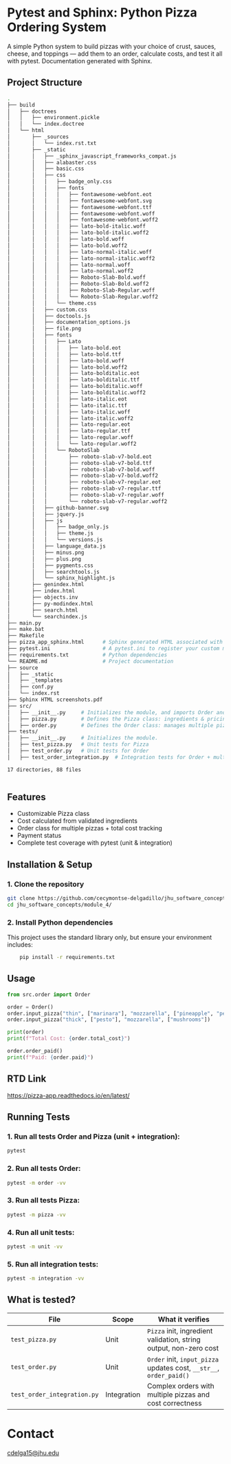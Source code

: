 # Pytest and Sphinx: Python Pizza Ordering System

A simple Python system to build pizzas with your choice of crust, sauces, cheese, and toppings — add them to an order, calculate costs, and test it all with pytest. Documentation generated with Sphinx. 

## Project Structure
```bash
.
├── build
│   ├── doctrees
│   │   ├── environment.pickle
│   │   └── index.doctree
│   └── html
│       ├── _sources
│       │   └── index.rst.txt
│       ├── _static
│       │   ├── _sphinx_javascript_frameworks_compat.js
│       │   ├── alabaster.css
│       │   ├── basic.css
│       │   ├── css
│       │   │   ├── badge_only.css
│       │   │   ├── fonts
│       │   │   │   ├── fontawesome-webfont.eot
│       │   │   │   ├── fontawesome-webfont.svg
│       │   │   │   ├── fontawesome-webfont.ttf
│       │   │   │   ├── fontawesome-webfont.woff
│       │   │   │   ├── fontawesome-webfont.woff2
│       │   │   │   ├── lato-bold-italic.woff
│       │   │   │   ├── lato-bold-italic.woff2
│       │   │   │   ├── lato-bold.woff
│       │   │   │   ├── lato-bold.woff2
│       │   │   │   ├── lato-normal-italic.woff
│       │   │   │   ├── lato-normal-italic.woff2
│       │   │   │   ├── lato-normal.woff
│       │   │   │   ├── lato-normal.woff2
│       │   │   │   ├── Roboto-Slab-Bold.woff
│       │   │   │   ├── Roboto-Slab-Bold.woff2
│       │   │   │   ├── Roboto-Slab-Regular.woff
│       │   │   │   └── Roboto-Slab-Regular.woff2
│       │   │   └── theme.css
│       │   ├── custom.css
│       │   ├── doctools.js
│       │   ├── documentation_options.js
│       │   ├── file.png
│       │   ├── fonts
│       │   │   ├── Lato
│       │   │   │   ├── lato-bold.eot
│       │   │   │   ├── lato-bold.ttf
│       │   │   │   ├── lato-bold.woff
│       │   │   │   ├── lato-bold.woff2
│       │   │   │   ├── lato-bolditalic.eot
│       │   │   │   ├── lato-bolditalic.ttf
│       │   │   │   ├── lato-bolditalic.woff
│       │   │   │   ├── lato-bolditalic.woff2
│       │   │   │   ├── lato-italic.eot
│       │   │   │   ├── lato-italic.ttf
│       │   │   │   ├── lato-italic.woff
│       │   │   │   ├── lato-italic.woff2
│       │   │   │   ├── lato-regular.eot
│       │   │   │   ├── lato-regular.ttf
│       │   │   │   ├── lato-regular.woff
│       │   │   │   └── lato-regular.woff2
│       │   │   └── RobotoSlab
│       │   │       ├── roboto-slab-v7-bold.eot
│       │   │       ├── roboto-slab-v7-bold.ttf
│       │   │       ├── roboto-slab-v7-bold.woff
│       │   │       ├── roboto-slab-v7-bold.woff2
│       │   │       ├── roboto-slab-v7-regular.eot
│       │   │       ├── roboto-slab-v7-regular.ttf
│       │   │       ├── roboto-slab-v7-regular.woff
│       │   │       └── roboto-slab-v7-regular.woff2
│       │   ├── github-banner.svg
│       │   ├── jquery.js
│       │   ├── js
│       │   │   ├── badge_only.js
│       │   │   ├── theme.js
│       │   │   └── versions.js
│       │   ├── language_data.js
│       │   ├── minus.png
│       │   ├── plus.png
│       │   ├── pygments.css
│       │   ├── searchtools.js
│       │   └── sphinx_highlight.js
│       ├── genindex.html
│       ├── index.html
│       ├── objects.inv
│       ├── py-modindex.html
│       ├── search.html
│       └── searchindex.js
├── main.py
├── make.bat
├── Makefile
├── pizza_app_sphinx.html      # Sphinx generated HTML associated with your application under module_4
├── pytest.ini                 # A pytest.ini to register your custom markers
├── requirements.txt           # Python dependencies
└── README.md                  # Project documentation
├── source
│   ├── _static
│   ├── _templates
│   ├── conf.py
│   └── index.rst
├── Sphinx HTML screenshots.pdf
├── src/
│   ├── __init__.py     # Initializes the module, and imports Order and Pizza
│   ├── pizza.py        # Defines the Pizza class: ingredients & pricing
│   ├── order.py        # Defines the Order class: manages multiple pizzas & payment status
├── tests/
│   ├── __init__.py     # Initializes the module.
│   ├── test_pizza.py   # Unit tests for Pizza
│   ├── test_order.py   # Unit tests for Order
│   ├── test_order_integration.py  # Integration tests for Order + multiple pizzas

17 directories, 88 files



```

## Features
- Customizable Pizza class
- Cost calculated from validated ingredients
- Order class for multiple pizzas + total cost tracking
- Payment status
- Complete test coverage with pytest (unit & integration)


##  Installation & Setup

### 1. Clone the repository
```bash
git clone https://github.com/cecymontse-delgadillo/jhu_software_concepts.git
cd jhu_software_concepts/module_4/
```
### 2. Install Python dependencies

This project uses the standard library only, but ensure your environment includes:
```bash
    pip install -r requirements.txt
```
## Usage

```python
from src.order import Order

order = Order()
order.input_pizza("thin", ["marinara"], "mozzarella", ["pineapple", "pepperoni"])
order.input_pizza("thick", ["pesto"], "mozzarella", ["mushrooms"])

print(order)
print(f"Total Cost: {order.total_cost}")

order.order_paid()
print(f"Paid: {order.paid}")

```

## RTD Link

https://pizza-app.readthedocs.io/en/latest/

## Running Tests

### 1. Run all tests Order and Pizza (unit + integration):
```bash
pytest

```

### 2. Run all tests Order:
```bash
pytest -m order -vv

```

### 3. Run all tests Pizza:
```bash
pytest -m pizza -vv

```
### 4. Run all unit tests:
```bash
pytest -m unit -vv

```

### 5. Run all integration tests:
```bash
pytest -m integration -vv

```

## What is tested?
| File                        | Scope       | What it verifies                                                    |
| --------------------------- | ----------- | ------------------------------------------------------------------- |
| `test_pizza.py`             | Unit        | `Pizza` init, ingredient validation, string output, non-zero cost    |
| `test_order.py`             | Unit        | `Order` init, `input_pizza` updates cost, `__str__`, `order_paid()` |
| `test_order_integration.py` | Integration | Complex orders with multiple pizzas and cost correctness            |



# Contact
cdelga15@jhu.edu